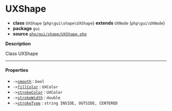 # UXShape

- **class** `UXShape` (`php\gui\shape\UXShape`) **extends** `UXNode` (`php\gui\UXNode`)
- **package** `gui`
- **source** [`php/gui/shape/UXShape.php`](./src/main/resources/JPHP-INF/sdk/php/gui/shape/UXShape.php)

**Description**

Class UXShape

---

#### Properties

- `->`[`smooth`](#prop-smooth) : `bool`
- `->`[`fillColor`](#prop-fillcolor) : `UXColor`
- `->`[`strokeColor`](#prop-strokecolor) : `UXColor`
- `->`[`strokeWidth`](#prop-strokewidth) : `double`
- `->`[`strokeType`](#prop-stroketype) : `string INSIDE, OUTSIDE, CENTERED`